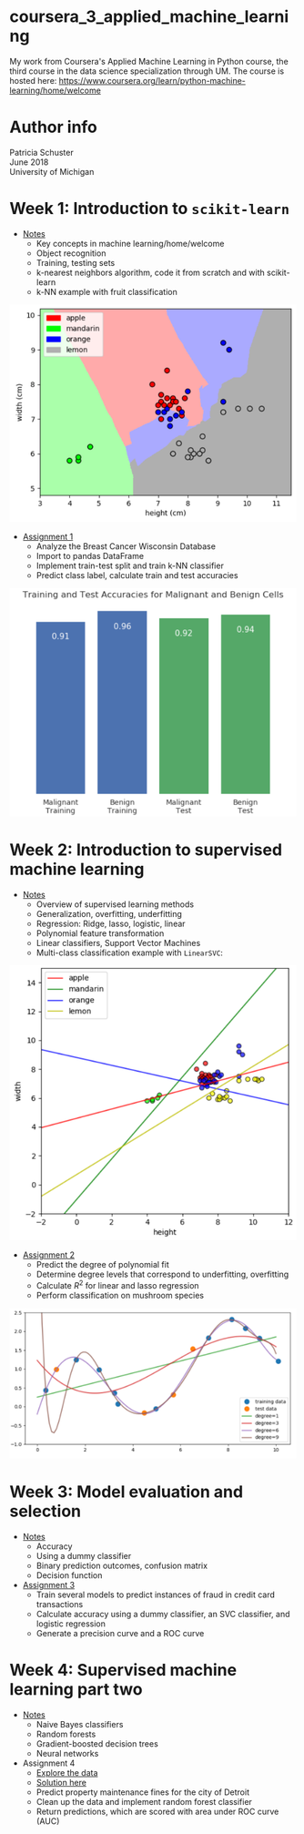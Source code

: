 # coursera_3_applied_machine_learning
My work from Coursera's Applied Machine Learning in Python course, the third course in the data science specialization through UM. The course is hosted here: <https://www.coursera.org/learn/python-machine-learning/home/welcome>

# Author info
Patricia Schuster  
June 2018  
University of Michigan  

# Week 1: Introduction to `scikit-learn` 

* [Notes](week_1/week_1_notes.ipynb)
    * Key concepts in machine learning/home/welcome
    * Object recognition
    * Training, testing sets
    * k-nearest neighbors algorithm, code it from scratch and with scikit-learn
    * k-NN example with fruit classification

![Week 1 kNN example](week_1/k_nn_fruits.png)
    
* [Assignment 1](week_1/Assignment_1.ipynb)
    * Analyze the Breast Cancer Wisconsin Database  
    * Import to pandas DataFrame  
    * Implement train-test split and train k-NN classifier  
    * Predict class label, calculate train and test accuracies  
    
![Week 1 Assignment](week_1/assignment_1_accuracies.png)

# Week 2: Introduction to supervised machine learning  

* [Notes](week_2/week_2_notes.ipynb)
    * Overview of supervised learning methods  
    * Generalization, overfitting, underfitting  
    * Regression: Ridge, lasso, logistic, linear 
    * Polynomial feature transformation  
    * Linear classifiers, Support Vector Machines  
    * Multi-class classification example with `LinearSVC`:
    
![Week 2 multi-class classification](week_2/multiclass_linear_svc.png)

* [Assignment 2](week_2/Assignment_2.ipynb)  
    * Predict the degree of polynomial fit  
    * Determine degree levels that correspond to underfitting, overfitting  
    * Calculate $R^2$ for linear and lasso regression  
    * Perform classification on mushroom species  
    
![Week 2 Assignment 2](week_2/polynomial_fits.png)

# Week 3: Model evaluation and selection  

* [Notes](week_3/week_3.ipynb)  
    * Accuracy  
    * Using a dummy classifier  
    * Binary prediction outcomes, confusion matrix  
    * Decision function  
* [Assignment 3](week_3/Assignment+3.ipynb)  
    * Train several models to predict instances of fraud in credit card transactions  
    * Calculate accuracy using a dummy classifier, an SVC classifier, and logistic regression  
    * Generate a precision curve and a ROC curve  
    
# Week 4: Supervised machine learning part two

* [Notes](week_4/week_4_notes.ipynb)  
    * Naive Bayes classifiers  
    * Random forests  
    * Gradient-boosted decision trees  
    * Neural networks  
* Assignment 4  
    * [Explore the data](week_4/Assignment+4+explore.ipynb)    
    * [Solution here](week_4/Assignment+4+solution.ipynb)  
    * Predict property maintenance fines for the city of Detroit  
    * Clean up the data and implement random forest classifier  
    * Return predictions, which are scored with area under ROC curve (AUC)  